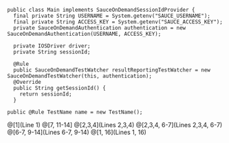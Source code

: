 
```
public class Main implements SauceOnDemandSessionIdProvider {
  final private String USERNAME = System.getenv("SAUCE_USERNAME");
  final private String ACCESS_KEY = System.getenv("SAUCE_ACCESS_KEY");
  private SauceOnDemandAuthentication authentication = new SauceOnDemandAuthentication(USERNAME, ACCESS_KEY);

  private IOSDriver driver;
  private String sessionId;

  @Rule
  public SauceOnDemandTestWatcher resultReportingTestWatcher = new SauceOnDemandTestWatcher(this, authentication);
  @Override
  public String getSessionId() {
    return sessionId;
  }

public @Rule TestName name = new TestName();
```

@[1](Line 1)
@[7, 11-14]
@[2,3,4](Lines 2,3,4)
@[2,3,4, 6-7](Lines 2,3,4, 6-7)
@[6-7, 9-14](Lines 6-7, 9-14)
@[1, 16](Lines 1, 16)
